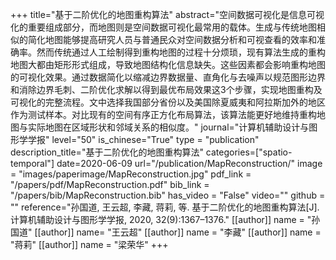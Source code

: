 +++
title="基于二阶优化的地图重构算法"
abstract="空间数据可视化是信息可视化的重要组成部分，而地图则是空间数据可视化最常用的载体。生成与传统地图相似的简化地图能够提高研究人员与普通民众对空间数据分析和可视查看的效率和准确率。然而传统通过人工绘制得到重构地图的过程十分烦琐，现有算法生成的重构地图大都由矩形形式组成，导致地图结构化信息缺失。这些因素都会影响重构地图的可视化效果。通过数据简化以缩减边界数据量、直角化与去噪声以规范图形边界和消除边界毛刺、二阶优化求解以得到最优布局效果这3个步骤，实现地图重构及可视化的完整流程。文中选择我国部分省份以及美国除夏威夷和阿拉斯加外的地区作为测试样本。对比现有的空间有序正方化布局算法，该算法能更好地维持重构地图与实际地图在区域形状和邻域关系的相似度。"
journal="计算机辅助设计与图形学学报"
level="50"
is_chinese="True"
type = "publication"
description_title="基于二阶优化的地图重构算法"
categories=["spatio-temporal"]
date=2020-06-09
url="/publication/MapReconstruction/"
image = "images/paperimage/MapReconstruction.jpg"
pdf_link = "/papers/pdf/MapReconstruction.pdf"
bib_link = "/papers/bib/MapReconstruction.bib"
has_video = "False"
video=""
github = ""
reference="孙国道, 王云超, 李藏, 蒋莉, 等. 基于二阶优化的地图重构算法[J]. 计算机辅助设计与图形学学报, 2020, 32(9):1367–1376."
[[author]]
name = "孙国道"
[[author]]
name= "王云超"
[[author]]
name = "李藏"
[[author]]
name = "蒋莉"
[[author]]
name = "梁荣华"
+++